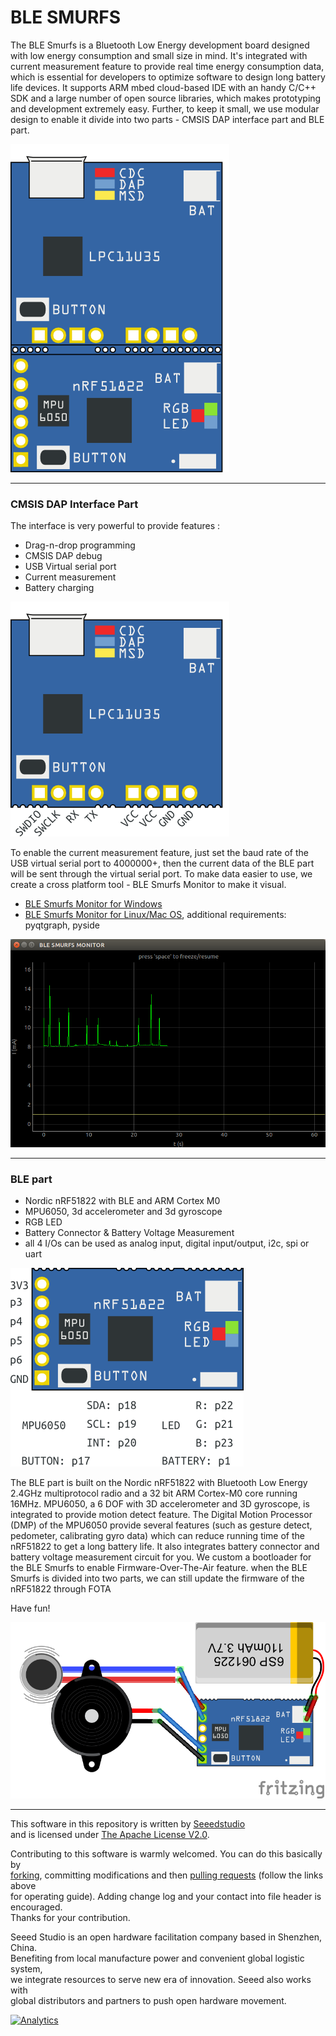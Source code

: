 BLE SMURFS
==========

The BLE Smurfs is a Bluetooth Low Energy development board designed with low energy consumption and small size in mind. It's integrated with current measurement feature to provide real time energy consumption data, which is essential for developers to optimize software to design long battery life devices. It supports ARM mbed cloud-based IDE with an handy C/C++ SDK and a large number of open source libraries, which makes prototyping and development extremely easy. Further, to keep it small, we use modular design to enable it divide into two parts - CMSIS DAP interface part and BLE part.

![](preview/ble_smurfs.png)

----
### CMSIS DAP Interface Part
The interface is very powerful to provide features :

+ Drag-n-drop programming
+ CMSIS DAP debug
+ USB Virtual serial port
+ Current measurement
+ Battery charging

![interface](preview/ble_smurfs_interface.png)

To enable the current measurement feature, just set the baud rate of the USB virtual serial port to 4000000+, then the current data of the BLE part will be sent through the virtual serial port. To make data easier to use, we create a cross platform tool - BLE Smurfs Monitor to make it visual.

+ [BLE Smurfs Monitor for Windows](http://tangram.qiniudn.com/ble_smurfs_monitor_v0.1.exe)
+ [BLE Smurfs Monitor for Linux/Mac OS](https://github.com/Seeed-Studio/ble_smurfs/tree/master/utils), additional requirements: pyqtgraph, pyside

![ble smurfs monitor](preview/ble_smurfs_monitor_linux.png)

----

### BLE part

+ Nordic nRF51822 with BLE and ARM Cortex M0
+ MPU6050, 3d accelerometer and 3d gyroscope
+ RGB LED
+ Battery Connector & Battery Voltage Measurement
+ all 4 I/Os can be used as analog input, digital input/output, i2c, spi or uart 

![ble part](preview/ble_smurfs_ble.png)

The BLE part is built on the Nordic nRF51822 with Bluetooth Low Energy 2.4GHz multiprotocol radio and a 32 bit ARM Cortex-M0 core running 16MHz.
MPU6050, a 6 DOF with 3D accelerometer and 3D gyroscope, is integrated to provide motion detect feature. The Digital Motion Processor (DMP) of the MPU6050 provide several features (such as gesture detect, pedometer, calibrating gyro data) which
can reduce running time of the nRF51822 to get a long battery life. It also integrates battery connector and battery voltage measurement circuit for you.
We custom a bootloader for the BLE Smurfs to enable Firmware-Over-The-Air feature. when the BLE Smurfs is divided into two parts, we can still update the firmware of the nRF51822 through FOTA

Have fun!

![](preview/anti-lost.png)

----

This software in this repository is written by [Seeedstudio](http://seeed.cc)<br>
and is licensed under [The Apache License V2.0](http://www.apache.org/licenses/LICENSE-2.0).

Contributing to this software is warmly welcomed. You can do this basically by<br>
[forking](https://help.github.com/articles/fork-a-repo), committing modifications and then [pulling requests](https://help.github.com/articles/using-pull-requests) (follow the links above<br>
for operating guide). Adding change log and your contact into file header is encouraged.<br>
Thanks for your contribution.

Seeed Studio is an open hardware facilitation company based in Shenzhen, China. <br>
Benefiting from local manufacture power and convenient global logistic system, <br>
we integrate resources to serve new era of innovation. Seeed also works with <br>
global distributors and partners to push open hardware movement.<br>

[![Analytics](https://ga-beacon.appspot.com/UA-46589105-3/ble_smurfs)](https://github.com/igrigorik/ga-beacon)
